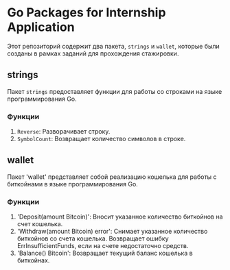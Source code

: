 # Go Packages for Internship Application

Этот репозиторий содержит два пакета, `strings` и `wallet`, которые были созданы в рамках заданий для прохождения стажировки.

## strings

Пакет `strings` предоставляет функции для работы со строками на языке программирования Go.

### Функции

1. `Reverse`: Разворачивает строку.
2. `SymbolCount`: Возвращает количество символов в строке.

## wallet

Пакет 'wallet' представляет собой реализацию кошелька для работы с биткойнами в языке программирования Go.

### Функции

1. 'Deposit(amount Bitcoin)': Вносит указанное количество биткойнов на счет кошелька.
2. 'Withdraw(amount Bitcoin) error': Снимает указанное количество биткойнов со счета кошелька. Возвращает ошибку ErrInsufficientFunds, если на счете недостаточно средств.
3. 'Balance() Bitcoin': Возвращает текущий баланс кошелька в биткойнах.
